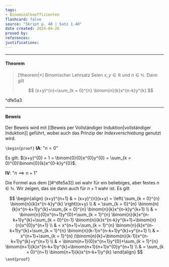 ```yaml
---
tags:
- Binominalkoeffizienten
flashcard: false
source: "Skript p. 40 | Satz 1.40"
date created: 2024-04-26
proved by: 
references: 
justifications:
---
```

***
#### Theorem

> [!theorem|*] Binomischer Lehrsatz
> Seien $x, y \in \mathbb{R}$ und $n \in \mathbb{N}$. Dann gilt
> 
> $$
> (x+y)^{n}=\sum_{k = 0}^{n} \binom{n}{k}x^{n-k}y^{k}
> $$

^dfe5a3

***
#### Beweis

Der Beweis wird mit [[Beweis per Vollständiger Induktion|vollständiger Induktion]] geführt, wobei auch das Prinzip der *Indexverschiebung* genutzt wird.

`\begin{proof}`
**IA**: "$n = 0$"

Es gilt: $(x+y)^{0} = 1 = \binom{0}{0}x^{0}y^{0} = \sum_{k = 0}^{0}\binom{0}{k}x^{0-k}y^{0}$.

**IV**: "$n \implies n + 1$"

Die Formel aus dem [[#^dfe5a3]] sei wahr für ein beliebiges, aber festes $n \in \mathbb{N}$. Wir zeigen, das sie dann auch für $n+1$ wahr ist. Es gilt

$$
\begin{align}
(x+y)^{n+1} & = (x+y)^{n}(x+y) = \left( \sum_{k = 0}^{n} \binom{n}{k}x^{n-k}y^{k} \right)(x+y) \\
 & = \sum_{k = 0}^{n} \binom{n}{k}x^{n-k+1}y^{k}+\sum_{k = 0}^{n} \binom{n}{k}x^{n-k}y^{k+1} \\
 & = \binom{n}{0}x^{n+1}y^{0}+\sum_{k = 1}^{n} \binom{n}{k}x^{n-k+1}y^{k}+\sum_{k = 0}^{n-1} \binom{n}{k}x^{n-k}y^{k+1}+\binom{n}{n}x^{0}y^{n+1} \\
 & = x^{n+1}+\sum_{k = 1}^{n} \binom{n}{k}x^{n-k+1}y^{k}+\sum_{k = 1}^{n} \binom{n}{k-1}x^{n-k+1}y^{k}+y^{n+1} \\
 & = x^{n+1}+\sum_{k = 1}^{n} (\binom{n}{k}+\binom{n}{k-1})x^{n-k+1}y^{k}+y^{n+1} \\
 & = \binom{n+1}{0}x^{n+1}y^{0}+\sum_{k = 1}^{n} \binom{n+1}{k}x^{n-k+1}y^{k}+\binom{n+1}{n+1}x^{0}y^{n+1} \\
 & = \sum_{k = 0}^{n+1} \binom{n+1}{k}x^{n-k+1}y^{k} 
\end{align}
$$
`\end{proof}`




